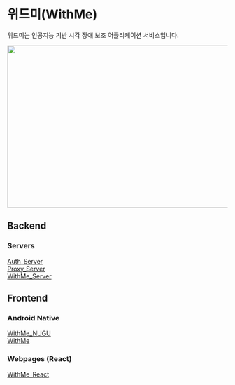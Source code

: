 # 위드미(WithMe)
위드미는 인공지능 기반 시각 장애 보조 어플리케이션 서비스입니다.

<img src="https://user-images.githubusercontent.com/68115707/158518231-e611ac5b-100d-4420-9cfa-a58861aee119.png" width="700" height="370">

## Backend

### Servers
[Auth_Server](https://github.com/Heavyrisem/Withme_AuthServer)  
[Proxy_Server](https://github.com/Heavyrisem/Withme_ProxyServer)  
[WithMe_Server](https://github.com/Heavyrisem/WithMe_Server)  

## Frontend

### Android Native
[WithMe_NUGU](https://github.com/WhiteKr/WithMe_NUGU)  
[WithMe](https://github.com/WhiteKr/WithMe)  

### Webpages (React)
[WithMe_React](https://github.com/DY-MAKE/Withme_React)  
